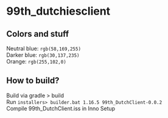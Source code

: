 # 99th_dutchiesclient

## Colors and stuff
Neutral blue: `rgb(58,169,255)`  
Darker blue: `rgb(30,137,235)`  
Orange: `rgb(255,102,0)`  

## How to build?
Build via gradle > build  
Run `installers> builder.bat 1.16.5 99th_DutchClient-0.0.2`  
Compile 99th_DutchClient.iss in Inno Setup  

